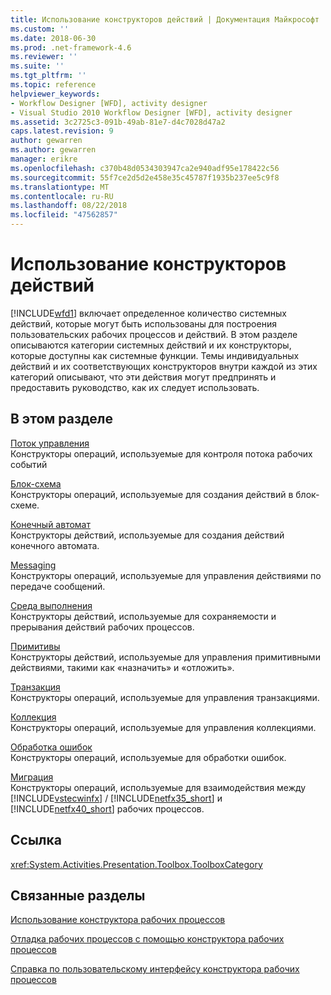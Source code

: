```yaml
---
title: Использование конструкторов действий | Документация Майкрософт
ms.custom: ''
ms.date: 2018-06-30
ms.prod: .net-framework-4.6
ms.reviewer: ''
ms.suite: ''
ms.tgt_pltfrm: ''
ms.topic: reference
helpviewer_keywords:
- Workflow Designer [WFD], activity designer
- Visual Studio 2010 Workflow Designer [WFD], activity designer
ms.assetid: 3c2725c3-091b-49ab-81e7-d4c7028d47a2
caps.latest.revision: 9
author: gewarren
ms.author: gewarren
manager: erikre
ms.openlocfilehash: c370b48d0534303947ca2e940adf95e178422c56
ms.sourcegitcommit: 55f7ce2d5d2e458e35c45787f1935b237ee5c9f8
ms.translationtype: MT
ms.contentlocale: ru-RU
ms.lasthandoff: 08/22/2018
ms.locfileid: "47562857"
---
```

# <a name="using-the-activity-designers"></a>Использование конструкторов действий
[!INCLUDE[wfd1](../includes/wfd1-md.md)] включает определенное количество системных действий, которые могут быть использованы для построения пользовательских рабочих процессов и действий. В этом разделе описываются категории системных действий и их конструкторы, которые доступны как системные функции. Темы индивидуальных действий и их соответствующих конструкторов внутри каждой из этих категорий описывают, что эти действия могут предпринять и предоставить руководство, как их следует использовать.  
  
## <a name="in-this-section"></a>В этом разделе  
 [Поток управления](../workflow-designer/control-flow-activity-designers.md)  
 Конструкторы операций, используемые для контроля потока рабочих событий  
  
 [Блок-схема](../workflow-designer/flowchart-activity-designers.md)  
 Конструкторы операций, используемые для создания действий в блок-схеме.  
  
 [Конечный автомат](../workflow-designer/state-machine-activity-designers.md)  
 Конструкторы действий, используемые для создания действий конечного автомата.  
  
 [Messaging](../workflow-designer/messaging-activity-designers.md)  
 Конструкторы операций, используемые для управления действиями по передаче сообщений.  
  
 [Среда выполнения](../workflow-designer/runtime-activity-designers.md)  
 Конструкторы действий, используемые для сохраняемости и прерывания действий рабочих процессов.  
  
 [Примитивы](../workflow-designer/primitives-activity-designers.md)  
 Конструкторы действий, используемые для управления примитивными действиями, такими как «назначить» и «отложить».  
  
 [Транзакция](../workflow-designer/transaction-activity-designers.md)  
 Конструкторы операций, используемые для управления транзакциями.  
  
 [Коллекция](../workflow-designer/collection-activity-designers.md)  
 Конструкторы операций, используемые для управления коллекциями.  
  
 [Обработка ошибок](../workflow-designer/error-handling-activity-designers.md)  
 Конструкторы операций, используемые для обработки ошибок.  
  
 [Миграция](../workflow-designer/migration-activity-designers.md)  
 Конструкторы операций, используемые для взаимодействия между [!INCLUDE[vstecwinfx](../includes/vstecwinfx-md.md)] / [!INCLUDE[netfx35_short](../includes/netfx35-short-md.md)] и [!INCLUDE[netfx40_short](../includes/netfx40-short-md.md)] рабочих процессов.  
  
## <a name="reference"></a>Ссылка  
 <xref:System.Activities.Presentation.Toolbox.ToolboxCategory>  
  
## <a name="related-sections"></a>Связанные разделы  
 [Использование конструктора рабочих процессов](../workflow-designer/using-the-workflow-designer.md)  
  
 [Отладка рабочих процессов с помощью конструктора рабочих процессов](../workflow-designer/debugging-workflows-with-the-workflow-designer.md)  
  
 [Справка по пользовательскому интерфейсу конструктора рабочих процессов](../workflow-designer/workflow-designer-ui-help.md)
